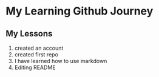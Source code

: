 
# My Learning Github Journey

## My Lessons

1. created an account
2. created first repo
3. I have learned how to use markdown
4. Editing README
